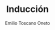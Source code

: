 ---
title: "Inducción"
year: 2022
thumbnail: "assets/img/Logo.png"
topic: "Métodos de ataque de problemas"
file: "assets/pdf/Material/Inducción.pdf"
author: "Emilio Toscano Oneto"
level: "Intermedio - Avanzado"
alttext: "Tiremos un número infinito de dominós."
---